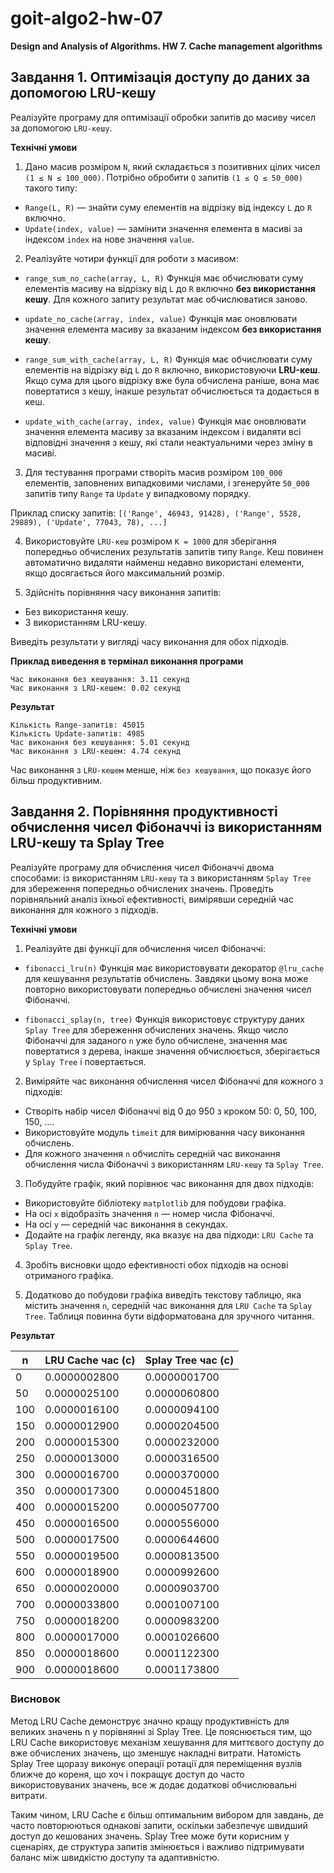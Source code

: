 # goit-algo2-hw-07

**Design and Analysis of Algorithms. HW 7. Cache management algorithms**

## Завдання 1. Оптимізація доступу до даних за допомогою LRU-кешу

Реалізуйте програму для оптимізації обробки запитів до масиву чисел за допомогою `LRU-кешу`.

**Технічні умови**

1. Дано масив розміром `N`, який складається з позитивних цілих чисел `(1 ≤ N ≤ 100_000)`. Потрібно обробити `Q` запитів `(1 ≤ Q ≤ 50_000)` такого типу:

- `Range(L, R)` — знайти суму елементів на відрізку від індексу `L` до `R` включно.
- `Update(index, value)` — замінити значення елемента в масиві за індексом `index` на нове значення `value`.

2. Реалізуйте чотири функції для роботи з масивом:

- `range_sum_no_cache(array, L, R)`
  Функція має обчислювати суму елементів масиву на відрізку від `L` до `R` включно **без використання кешу**. Для кожного запиту результат має обчислюватися заново.

- `update_no_cache(array, index, value)`
  Функція має оновлювати значення елемента масиву за вказаним індексом **без використання кешу**.

- `range_sum_with_cache(array, L, R)`
  Функція має обчислювати суму елементів на відрізку від `L` до `R` включно, використовуючи **LRU-кеш**. Якщо сума для цього відрізку вже була обчислена раніше, вона має повертатися з кешу, інакше результат обчислюється та додається в кеш.

- `update_with_cache(array, index, value)`
  Функція має оновлювати значення елемента масиву за вказаним індексом і видаляти всі відповідні значення з кешу, які стали неактуальними через зміну в масиві.

3. Для тестування програми створіть масив розміром `100_000` елементів, заповнених випадковими числами, і згенеруйте `50_000` запитів типу `Range` та `Update` у випадковому порядку.

Приклад списку запитів: `[('Range', 46943, 91428), ('Range', 5528, 29889), ('Update', 77043, 78), ...]`

4. Використовуйте `LRU-кеш` розміром `K = 1000` для зберігання попередньо обчислених результатів запитів типу `Range`. Кеш повинен автоматично видаляти найменш недавно використані елементи, якщо досягається його максимальний розмір.

5. Здійсніть порівняння часу виконання запитів:

- Без використання кешу.
- З використанням LRU-кешу.

Виведіть результати у вигляді часу виконання для обох підходів.

**Приклад виведення в термінал виконання програми**

```
Час виконання без кешування: 3.11 секунд
Час виконання з LRU-кешем: 0.02 секунд
```

**Результат**

```
Кількість Range-запитів: 45015
Кількість Update-запитів: 4985
Час виконання без кешування: 5.01 секунд
Час виконання з LRU-кешем: 4.74 секунд
```

Час виконання з `LRU-кешем` менше, ніж `без кешування`, що показує його більш продуктивним.

## Завдання 2. Порівняння продуктивності обчислення чисел Фібоначчі із використанням LRU-кешу та Splay Tree

Реалізуйте програму для обчислення чисел Фібоначчі двома способами: із використанням `LRU-кешу` та з використанням `Splay Tree` для збереження попередньо обчислених значень. Проведіть порівняльний аналіз їхньої ефективності, вимірявши середній час виконання для кожного з підходів.

**Технічні умови**

1. Реалізуйте дві функції для обчислення чисел Фібоначчі:

- `fibonacci_lru(n)`
  Функція має використовувати декоратор `@lru_cache` для кешування результатів обчислень. Завдяки цьому вона може повторно використовувати попередньо обчислені значення чисел Фібоначчі.

- `fibonacci_splay(n, tree)`
  Функція використовує структуру даних `Splay Tree` для збереження обчислених значень. Якщо число Фібоначчі для заданого `n` уже було обчислене, значення має повертатися з дерева, інакше значення обчислюється, зберігається у `Splay Tree` і повертається.

2. Виміряйте час виконання обчислення чисел Фібоначчі для кожного з підходів:

- Створіть набір чисел Фібоначчі від 0 до 950 з кроком 50: 0, 50, 100, 150, ....
- Використовуйте модуль `timeit` для вимірювання часу виконання обчислень.
- Для кожного значення `n` обчисліть середній час виконання обчислення числа Фібоначчі з використанням `LRU-кешу` та `Splay Tree`.

3. Побудуйте графік, який порівнює час виконання для двох підходів:

- Використовуйте бібліотеку `matplotlib` для побудови графіка.
- На осі `x` відобразіть значення `n` — номер числа Фібоначчі.
- На осі `y` — середній час виконання в секундах.
- Додайте на графік легенду, яка вказує на два підходи: `LRU Cache` та `Splay Tree`.

4. Зробіть висновки щодо ефективності обох підходів на основі отриманого графіка.

5. Додатково до побудови графіка виведіть текстову таблицю, яка містить значення `n`, середній час виконання для `LRU Cache` та `Splay Tree`. Таблиця повинна бути відформатована для зручного читання.

**Результат**

| n   | LRU Cache час (с) | Splay Tree час (с) |
| --- | ----------------- | ------------------ |
| 0   | 0.0000002800      | 0.0000001700       |
| 50  | 0.0000025100      | 0.0000060800       |
| 100 | 0.0000016100      | 0.0000094100       |
| 150 | 0.0000012900      | 0.0000204500       |
| 200 | 0.0000015300      | 0.0000232000       |
| 250 | 0.0000013000      | 0.0000316500       |
| 300 | 0.0000016700      | 0.0000370000       |
| 350 | 0.0000017300      | 0.0000451800       |
| 400 | 0.0000015200      | 0.0000507700       |
| 450 | 0.0000016500      | 0.0000556000       |
| 500 | 0.0000017500      | 0.0000644600       |
| 550 | 0.0000019500      | 0.0000813500       |
| 600 | 0.0000018900      | 0.0000992600       |
| 650 | 0.0000020000      | 0.0000903700       |
| 700 | 0.0000033800      | 0.0001007100       |
| 750 | 0.0000018200      | 0.0000983200       |
| 800 | 0.0000017000      | 0.0001026600       |
| 850 | 0.0000018600      | 0.0001122300       |
| 900 | 0.0000018600      | 0.0001173800       |

### Висновок

Метод LRU Cache демонструє значно кращу продуктивність для великих значень n у порівнянні зі Splay Tree. Це пояснюється тим, що LRU Cache використовує механізм хешування для миттєвого доступу до вже обчислених значень, що зменшує накладні витрати. Натомість Splay Tree щоразу виконує операції ротації для переміщення вузлів ближче до кореня, що хоч і покращує доступ до часто використовуваних значень, все ж додає додаткові обчислювальні витрати.

Таким чином, LRU Cache є більш оптимальним вибором для завдань, де часто повторюються однакові запити, оскільки забезпечує швидший доступ до кешованих значень. Splay Tree може бути корисним у сценаріях, де структура запитів змінюється і важливо підтримувати баланс між швидкістю доступу та адаптивністю.
